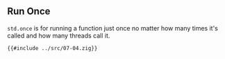 ## Run Once

`std.once` is for running a function just once no matter how many times it's called and how many threads call it.

```Zig
{{#include ../src/07-04.zig}}
```
